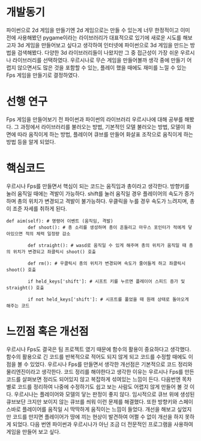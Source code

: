 # **개발동기**
파이썬으로 2d 게임을 만들기엔 2d 게임으로는 만들 수 있는게 너무 한정적이고 이미 전에 사용해봤던 pygame이라는 라이브러리가 대표적으로 있기에 새로운 시도를 해보고자 3d 게임을 만들어보고 싶다고 생각하여 인터넷에 파이썬으로 3d 게임을 만드는 방법을 검색해봤다. 다양한 3d 라이브러리들이 나왔지만 그 중 접근성이 가장 쉬운 우르시나 라이브러리를 선택하였다. 우르시나로 무슨 게임을 만들어볼까 생각 중에 만들기 어렵지 않으면서도 많은 것을 포함할 수 있는, 플레이 했을 때에도 재미를 느낄 수 있는 Fps 게임을 만들기로 결정하였다.

# **선행 연구**
Fps 게임을 만들어보기 전 파이썬과 파이썬의 라이브러리 우르시나에 대해 공부를 해봤다.
그 과정에서 라이브러리를 불러오는 방법, 기본적인 모델 불러오는 방법, 모델이 화면에 따라 움직이게 하는 방법, 플레이어 큐브를 만들어 화살표 조작으로 움직이게 하는 방법 등을 알게 되었다.

# **핵심코드**
우르시나 Fps를 만들면서 핵심이 되는 코드는 움직임과 총이라고 생각한다. 방향키를 눌러 움직일 때에는 격발이 가능하다. shift를 눌러 움직일 경우 플레이어의 속도가 증가하며 총의 위치가 변경되고 격발이 불가능하다. 우클릭을 누를 경우 속도가 느려지며, 총이 조준 자세를 취하게 된다.
```
def aim(self): # 명령어 이벤트 (움직임, 격발)
        def shoot(): # 총 소리를 생성하며 총이 흔들리고 마우스 포인터가 적에게 닿아있으면 적의 체력 일정량 감소

        def straight(): # wasd로 움직일 수 있게 해주며 총의 위치가 움직일 때 총의 위치가 변경되고 좌클릭시 shoot() 호출

        def rm(): # 우클릭시 총의 위치가 변경되며 속도가 줄어들게 하고 좌클릭시 shoot() 호출

        if held_keys['shift']: # 시프트 키를 누르면 플레이어 스피드 증가 및 straight() 호출

        if not held_keys['shift']: # 시프트를 풀었을 때 원래 상태로 돌아오게 해주는 코드
```
# **느낀점 혹은 개선점**
우르시나 Fps도 결국은 팀 프로젝트 였기 때문에 함수의 활용이 중요하다고 생각했다. 함수의 활용으로 긴 코드를 반복적으로 적어도 되지 않게 되고 코드를 수정할 때에도 이점을 볼 수 있었다.
우르시나 Fps를 만들면서 생각한 개선점은 기본적으로 코드 정리와 물리엔진이라고 생각한다. 
코드 정리를 해야한다고 생각한 이유는 우르시나 Fps를 만든 코드를 살펴보면 정리도 되어있지 않고 복잡하게 섞여있는 느낌이 든다. 다음번엔 목차별로 코드를 정리하여 나중에 수정하기도 쉽고 보는 사람도 어렵지 않게 만들어 볼 것 이다.
우르시나는 플레이어와 모델의 닿는 판정이 좋지 않다. 임시적으로 큐브 위에 생성된 큐브보단 크지만 보이지 않는 큐브를 씌워 이런 문제를 해결했다. 
또한 방향키와 스페이스바로 플레이어를 움직일 시 딱딱하게 움직이는 느낌이 들었다. 개선을 해보고 싶었지만 코드를 만지면 플레이어가 땅에 끼는 현상이 발견하여 어쩔 수 없이 개선을 하지 못하게 되었다. 
다음 번엔 파이썬과 우르시나가 아닌 조금 더 전문적인 프로그램을 사용하여 게임을 만들어 보고 싶다.
